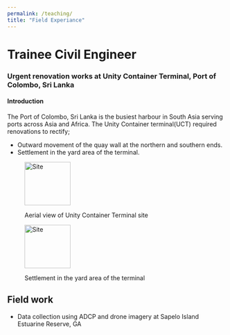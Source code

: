 ```yaml
---
permalink: /teaching/
title: "Field Experiance"
---
```



# Trainee Civil Engineer
### Urgent renovation works at Unity Container Terminal, Port of Colombo, Sri Lanka
#### Introduction 
The Port of Colombo, Sri Lanka is the busiest harbour in South Asia serving ports across Asia and Africa. The Unity Container terminal(UCT) required renovations to rectify; 
* Outward movement of the quay wall at the northern and southern ends.
* Settlement in the yard area of the terminal.

<figure>

<img src="{{site.url}}/images/Training/IMG_2233.JPG" width="50%" height="100" alt="Site"/>

<figcaption>

Aerial view of Unity Container Terminal site 

</figcaption>

</figure>
 

 
<figure>

<img src="{{site.url}}/images/Training/IMG_1408.JPG" width="50%" height="100" alt="Site"/>

<figcaption>

Settlement in the yard area of the terminal 

</figcaption>

</figure>
 

 
 
## Field work 
- Data collection using ADCP and drone imagery at Sapelo Island Estuarine Reserve, GA

